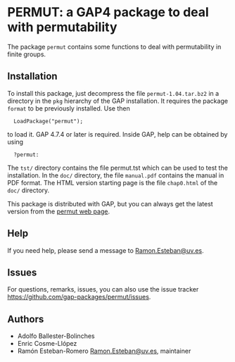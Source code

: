 # PERMUT: a GAP4 package to deal with permutability

The package `permut` contains some functions to deal with
permutability in finite groups.

## Installation 
To install this package, just decompress the file `permut-1.04.tar.bz2`
in a directory in the `pkg` hierarchy of the GAP installation. It
requires the package `format` to be previously installed. Use then

`  LoadPackage("permut");`

to load it.
GAP 4.7.4 or later is required.
Inside GAP, help can be obtained by using

`  ?permut:`

The `tst/` directory contains the file permut.tst which can be used to
test the installation. In the `doc/` directory, the file `manual.pdf`
contains the manual in PDF format. The HTML version starting page is
the file `chap0.html` of the `doc/` directory.

This package is distributed with GAP, but you can always get the latest version from the [permut web page](https://gap-packages.github.io/permut).

## Help
If you need help, please send a message to <Ramon.Esteban@uv.es>.

## Issues
For questions, remarks, issues, you can also use the issue tracker <https://github.com/gap-packages/permut/issues>.

## Authors
- Adolfo Ballester-Bolinches
- Enric Cosme-Llópez
- Ramón Esteban-Romero <Ramon.Esteban@uv.es>, maintainer

